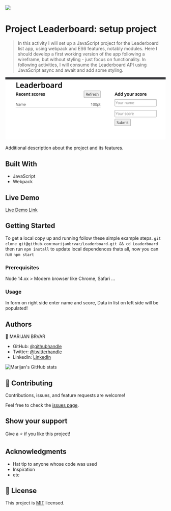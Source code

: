 ![](https://img.shields.io/badge/Microverse-blueviolet)

# Project Leaderboard: setup project

> In this activity I will set up a JavaScript project for the Leaderboard list app, using webpack and ES6 features, notably modules. Here I should develop a first working version of the app following a wireframe, but without styling - just focus on functionality. In following activities, I will consume the Leaderboard API using JavaScript async and await and add some styling.



![screenshot](./app_screenshot.png)

Additional description about the project and its features.

## Built With

- JavaScript
- Webpack

## Live Demo

[Live Demo Link](https://marijanbrvar.github.io/Leaderboard/)


## Getting Started

To get a local copy up and running follow these simple example steps.
`git clone git@github.com:marijanbrvar/Leaderboard.git && cd Leaderboard`
then run
`npm install` to update local dependences
thats all, now you can run `npm start`

### Prerequisites
Node 14.xx >
Modern browser like Chrome, Safari ...

### Usage
In form on right side enter name and score, Data in list on left side will be populated!

## Authors

👤 MARIJAN BRVAR

- GitHub: [@githubhandle](https://github.com/marijanbrvar)
- Twitter: [@twitterhandle](https://twitter.com/marijanbrvar)
- LinkedIn: [LinkedIn](https://linkedin.com/in/marijanbrvar)

![Marijan's GitHub stats](https://github-readme-stats.vercel.app/api?username=marijanbrvar&count_private=true&theme=dark&show_icons=true)

## 🤝 Contributing

Contributions, issues, and feature requests are welcome!

Feel free to check the [issues page](https://github.com/marijanbrvar/Leaderboard/issues).

## Show your support

Give a ⭐️ if you like this project!

## Acknowledgments

- Hat tip to anyone whose code was used
- Inspiration
- etc

## 📝 License

This project is [MIT](https://github.com/marijanbrvar/Leaderboard/blob/01-basic_layout/LICENSE) licensed.
